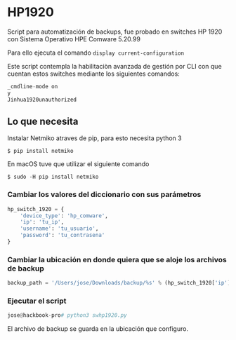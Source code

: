 # HP1920

Script para automatización de backups, fue probado en switches HP 1920 con Sistema Operativo HPE Comware 5.20.99

Para ello ejecuta el comando ```display current-configuration```

Este script contempla la habilitaciòn avanzada de gestión por CLI con que cuentan estos switches mediante los siguientes comandos:
```javascript
_cmdline-mode on
y
Jinhua1920unauthorized
```

## Lo que necesita
Instalar Netmiko atraves de pip, para esto necesita python 3

```
$ pip install netmiko
```

En macOS tuve que utilizar el siguiente comando

```
$ sudo -H pip install netmiko
```

### Cambiar los valores del diccionario con sus parámetros


```py
hp_switch_1920 = {
	'device_type': 'hp_comware',
	'ip': 'tu_ip',
	'username': 'tu_usuario',
	'password': 'tu_contrasena'
}

```

### Cambiar la ubicación en donde quiera que se aloje los archivos de backup

```py
backup_path = '/Users/jose/Downloads/backup/%s' % (hp_switch_1920['ip'])
```

### Ejecutar el script

```py
jose@hackbook-pro# python3 swhp1920.py
```

El archivo de backup se guarda en la ubicación que configuro.
